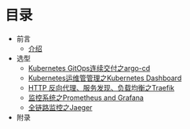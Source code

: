 # 目录

* 前言
  - [介绍]()
* 选型
  - [Kubernetes GitOps连续交付之argo-cd]()
  - [Kubernetes运维管管理之Kubernetes Dashboard]()
  - [HTTP 反向代理、服务发现、负载均衡之Traefik]()
  - [监控系统之Prometheus and Grafana]()
  - [全链路监控之Jaeger]()
* 附录